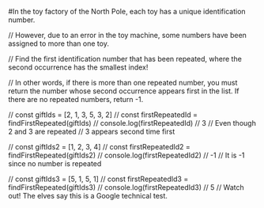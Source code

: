 #In the toy factory of the North Pole, each toy has a unique identification number.

// However, due to an error in the toy machine, some numbers have been assigned to more than one toy.

// Find the first identification number that has been repeated, where the second occurrence has the smallest index!

// In other words, if there is more than one repeated number, you must return the number whose second occurrence appears first in the list. If there are no repeated numbers, return -1.

// const giftIds = [2, 1, 3, 5, 3, 2]
// const firstRepeatedId = findFirstRepeated(giftIds)
// console.log(firstRepeatedId) // 3
// Even though 2 and 3 are repeated
// 3 appears second time first

// const giftIds2 = [1, 2, 3, 4]
// const firstRepeatedId2 = findFirstRepeated(giftIds2)
// console.log(firstRepeatedId2) // -1
// It is -1 since no number is repeated

// const giftIds3 = [5, 1, 5, 1]
// const firstRepeatedId3 = findFirstRepeated(giftIds3)
// console.log(firstRepeatedId3) // 5
// Watch out! The elves say this is a Google technical test.
